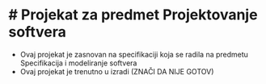 # #  Projekat za predmet Projektovanje softvera

* Ovaj projekat je zasnovan na specifikaciji koja se radila na predmetu Specifikacija i modeliranje softvera
* Ovaj projekat je trenutno u izradi (ZNAČI DA NIJE GOTOV)
